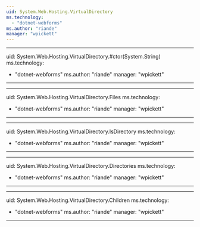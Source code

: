 ```yaml
---
uid: System.Web.Hosting.VirtualDirectory
ms.technology: 
  - "dotnet-webforms"
ms.author: "riande"
manager: "wpickett"
---
```


---
uid: System.Web.Hosting.VirtualDirectory.#ctor(System.String)
ms.technology: 
  - "dotnet-webforms"
ms.author: "riande"
manager: "wpickett"
---

---
uid: System.Web.Hosting.VirtualDirectory.Files
ms.technology: 
  - "dotnet-webforms"
ms.author: "riande"
manager: "wpickett"
---

---
uid: System.Web.Hosting.VirtualDirectory.IsDirectory
ms.technology: 
  - "dotnet-webforms"
ms.author: "riande"
manager: "wpickett"
---

---
uid: System.Web.Hosting.VirtualDirectory.Directories
ms.technology: 
  - "dotnet-webforms"
ms.author: "riande"
manager: "wpickett"
---

---
uid: System.Web.Hosting.VirtualDirectory.Children
ms.technology: 
  - "dotnet-webforms"
ms.author: "riande"
manager: "wpickett"
---
